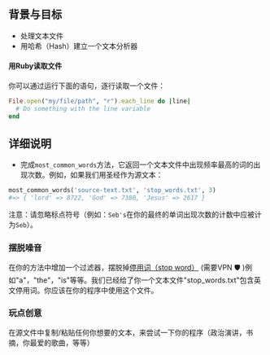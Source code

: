 ## 背景与目标

- 处理文本文件
- 用哈希（Hash）建立一个文本分析器

#### 用Ruby读取文件

你可以通过运行下面的语句，逐行读取一个文件：

```ruby
File.open("my/file/path", "r").each_line do |line|
  # Do something with the line variable
end
```
## 详细说明

- 完成`most_common_words`方法，它返回一个文本文件中出现频率最高的词的出现次数。例如，如果我们用圣经作为源文本：

```ruby
most_common_words('source-text.txt', 'stop_words.txt', 3)
#=> { 'lord' => 8722, 'God' => 7380, 'Jesus' => 2617 }
```

注意：请忽略标点符号（例如：`Seb's`在你的最终的单词出现次数的计数中应被计为`Seb`）。

### 摆脱噪音

在你的方法中增加一个过滤器，摆脱掉[停用词（stop word）](http://en.wikipedia.org/wiki/Stop_words) (需要VPN 🛡 )例如"a"，"the"，"is"等等。我们已经给了你一个文本文件"stop_words.txt"包含英文停用词。你应该在你的程序中使用这个文件。

### 玩点创意

在源文件中复制/粘贴任何你想要的文本，来尝试一下你的程序（政治演讲，书摘，你最爱的歌曲，等等）


